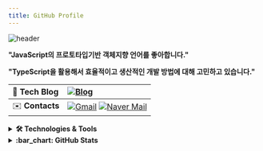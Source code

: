 ```yaml
---
title: GitHub Profile
---
```


![header](https://capsule-render.vercel.app/api?type=waving&color=7fbcd2&section=header&text=Chu%20Yeon%20Kyu&fontColor=e1ffee&height=200)

**"JavaScript의 프로토타입기반 객체지향 언어를 좋아합니다."**

**"TypeScript을 활용해서 효율적이고 생산적인 개발 방법에 대해 고민하고 있습니다."**
<br/>

| :pencil: **Tech Blog**  | [![Blog][Blog]][Blog-url]                                                  |
| :---------------------- | :------------------------------------------------------------------------- |
| :envelope: **Contacts** | [![Gmail][Gmail]][Gmail-mail-link] [![Naver Mail][Naver]][Naver-mail-link] |

<details>
<summary><b>🛠️ Technologies & Tools</b></summary>

<br/>


|                                                                                          Main                                                                                          |
| :------------------------------------------------------------------------------------------------------------------------------------------------------------------------------------: |
|                                     ![NestJS][NestJS] ![NodeJS][NodeJS] ![TypeScript][TypeScript] ![JavaScript][JavaScript] ![Postgres][Postgres] ![GitHub-Actions][GitHub-Actions]                                      |
|                                                                                    **Experienced**                                                                                     |
|                                                   ![Python][Python] ![Django][Django] ![Vue.js][Vue.js] ![React][React] ![AWS][AWS]                                                    |
|                                                                                   **Explore & Use**                                                                                    |
|                                                           ![C][C] ![DynamoDB][DynamoDB] ![MongoDB][MongoDB] ![Redis][Redis]                                                            |
|                                                                                       **Tools**                                                                                        |
| ![VS Code][VS-Code] ![Markdown][Markdown] ![Obsidian][Obsidian] ![Colab][Colab] ![ChatGPT][ChatGPT] ![Git][Git] ![Docker][Docker] ![Docker Compose][Docker-Compose] ![Swagger][Swagger] |

</details>

<details>

<summary><b>:bar_chart: GitHub Stats</b></summary>

<br/>

[![Zamoca's GitHub Stats][GitHub-Stats]][GitHub-url]

[![Hits][Hits]][Hits-url]

</details>

<!-- MARKDOWN LINKS & IMAGES -->
<!-- https://www.markdownguide.org/basic-syntax/#reference-style-links -->

<!--Stats-->

[Blog]: https://img.shields.io/badge/Blog-12100E?style=for-the-badge&logo=github&logoColor=white
[Hits]: https://hits.seeyoufarm.com/api/count/incr/badge.svg?url=https%3A%2F%2Fgithub.com%2Fzamoca42&count_bg=%2379C83D&title_bg=%23555555&icon=&icon_color=%23E7E7E7&title=profile+view&edge_flat=true
[GitHub-Stats]: https://github-readme-stats.vercel.app/api?username=zamoca42
[Gmail]: https://img.shields.io/badge/gmail-%2314354c.svg?style=for-the-badge&logo=gmail&logoColor=red
[Naver]: https://img.shields.io/badge/naver-03C75A.svg?style=for-the-badge&logoColor=white

<!--TECH-SHIELD-->

[NestJS]: https://img.shields.io/badge/NestJS-E0234E?style=for-the-badge&logo=nestjs&logoColor=white
[NodeJS]: https://img.shields.io/badge/Node.js-6DA55F?style=for-the-badge&logo=node.js&logoColor=white
[TypeScript]: https://img.shields.io/badge/TypeScript-%23007ACC?style=for-the-badge&logo=typescript&logoColor=white
[JavaScript]: https://img.shields.io/badge/JavaScript-%23323330?style=for-the-badge&logo=javascript&logoColor=%23F7DF1E
[Postgres]: https://img.shields.io/badge/Postgres-%23316192?style=for-the-badge&logo=postgresql&logoColor=white
[Git]: https://img.shields.io/badge/Git-%23F05032?style=for-the-badge&logo=git&logoColor=white
[Docker]: https://img.shields.io/badge/Docker-%232496ED?style=for-the-badge&logo=docker&logoColor=white
[Docker-Compose]: https://img.shields.io/badge/Docker%20Compose-%2300BFFF?style=for-the-badge&logo=docker&logoColor=white
[Python]: https://img.shields.io/badge/Python-3766AB?style=for-the-badge&logo=Python&logoColor=white
[Django]: https://img.shields.io/badge/Django-092E20?style=for-the-badge&logo=Django&logoColor=white
[Vue.js]: https://img.shields.io/badge/Vue-4FC08D?style=for-the-badge&logo=Vue.js&logoColor=white
[React]: https://img.shields.io/badge/React-61DAFB?style=for-the-badge&logo=React&logoColor=white
[AWS]: https://img.shields.io/badge/AWS-232F3E?style=for-the-badge&logo=AmazonAWS&logoColor=white
[C]: https://img.shields.io/badge/C-A8B9CC?style=for-the-badge&logo=C&logoColor=white
[DynamoDB]: https://img.shields.io/badge/DynamoDB-4053D6?style=for-the-badge&logo=AmazonDynamoDB&logoColor=white
[MongoDB]: https://img.shields.io/badge/MongoDB-47A248?style=for-the-badge&logo=MongoDB&logoColor=white
[Redis]: https://img.shields.io/badge/Redis-DC382D?style=for-the-badge&logo=Redis&logoColor=white
[VS-Code]: https://img.shields.io/badge/VS%20Code-0078d7?style=for-the-badge&logo=visual-studio-code&logoColor=white
[Markdown]: https://img.shields.io/badge/Markdown-%23000000?style=for-the-badge&logo=markdown&logoColor=white
[Obsidian]: https://img.shields.io/badge/Obsidian-%23483699?style=for-the-badge&logo=obsidian&logoColor=white
[Colab]: https://img.shields.io/badge/Colab-%23F46800?style=for-the-badge&logo=googlecolab&logoColor=white
[ChatGPT]: https://img.shields.io/badge/ChatGPT-%23000000?style=for-the-badge&logo=openai&logoColor=white
[Swagger]: https://img.shields.io/badge/Swagger-%85EA2D?style=for-the-badge&logo=swagger&logoColor=white
[GitHub-Actions]: https://img.shields.io/badge/GitHub%20Actions-%23000000?style=for-the-badge&logo=githubactions&logoColor=white

<!--URL-LINK-->

[Hits-url]: https://hits.seeyoufarm.com
[GitHub-url]: https://github.com/Zamoca42
[Blog-url]: https://zamoca42.github.io/blog
[Gmail-mail-link]: suntail93@gmail.com
[Naver-mail-link]: suntail2002@naver.com
